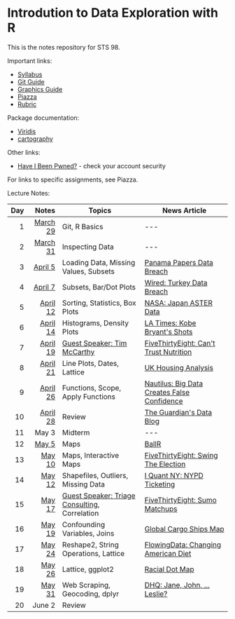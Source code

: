 
# Introdution to Data Exploration with R

This is the notes repository for STS 98.

Important links:

* [Syllabus](syllabus.pdf)
* [Git Guide](git_guide.pdf)
* [Graphics Guide](graphics_guide.md)
* [Piazza](https://piazza.com/ucdavis/spring2016/sts98)
* [Rubric](rubric.pdf)

Package documentation:

* [Viridis](https://cran.r-project.org/web/packages/viridis/vignettes/intro-to-viridis.html)
* [cartography](https://cran.r-project.org/web/packages/cartography/vignettes/cartography.html)

Other links:

* [Have I Been Pwned?](https://haveibeenpwned.com/) - check your account security

For links to specific assignments, see Piazza.

Lecture Notes:

Day | Notes                           | Topics                                            | News Article
--: | ------------------------------: | ------------------------------------------------- | ------------
1   | [March 29](lecture/2016.03.29/) | Git, R Basics                                     | ---
2   | [March 31](lecture/2016.03.31/) | Inspecting Data                                   | ---
3   | [April 5](lecture/2016.04.05/)  | Loading Data, Missing Values, Subsets             | [Panama Papers Data Breach][n-panama]
4   | [April 7](lecture/2016.04.07/)  | Subsets, Bar/Dot Plots                            | [Wired: Turkey Data Breach][n-turkey]
5   | [April 12](lecture/2016.04.12/) | Sorting, Statistics, Box Plots                    | [NASA: Japan ASTER Data][n-aster]
6   | [April 14](lecture/2016.04.14/) | Histograms, Density Plots                         | [LA Times: Kobe Bryant's Shots][n-kobe]
7   | [April 19](lecture/2016.04.19/) | [Guest Speaker: Tim McCarthy][]                   | [FiveThirtyEight: Can't Trust Nutrition][n-nutrition]
8   | [April 21](lecture/2016.04.21/) | Line Plots, Dates, Lattice                        | [UK Housing Analysis][n-ukhouses]
9   | [April 26](lecture/2016.04.26/) | Functions, Scope, Apply Functions                 | [Nautilus: Big Data Creates False Confidence][n-bigdata]
10  | [April 28](lecture/2016.04.28/) | Review                                            | [The Guardian's Data Blog][n-guardian]
11  | May 3                           | Midterm                                           | ---
12  | [May 5](lecture/2016.05.05/)    | Maps                                              | [BallR][n-ballr]
13  | [May 10](lecture/2016.05.10/)   | Maps, Interactive Maps                            | [FiveThirtyEight: Swing The Election][n-swing]
14  | [May 12](lecture/2016.05.12/)   | Shapefiles, Outliers, Missing Data                | [I Quant NY: NYPD Ticketing][n-nypd]
15  | [May 17](lecture/2016.05.17/)   | [Guest Speaker: Triage Consulting][], Correlation | [FiveThirtyEight: Sumo Matchups][n-sumo]
16  | [May 19](lecture/2016.05.19/)   | Confounding Variables, Joins                      | [Global Cargo Ships Map][n-shipmap]
17  | [May 24](lecture/2016.05.24/)   | Reshape2, String Operations, Lattice              | [FlowingData: Changing American Diet][n-diet]
18  | [May 26](lecture/2016.05.26/)   | Lattice, ggplot2                                  | [Racial Dot Map][n-racial]
19  | [May 31](lecture/2016.05.31/)   | Web Scraping, Geocoding, dplyr                    | [DHQ: Jane, John, ... Leslie?][n-gender]
20  | June 2                          | Review                                            | 

[Guest Speaker: Tim McCarthy]: http://timmccarthy.com/
[Guest Speaker: Triage Consulting]: http://www.triageconsulting.com/

[n-panama]: https://panamapapers.icij.org/
[n-turkey]: https://www.wired.com/?p=1997991
[n-aster]: http://www.nasa.gov/feature/jpl/nasa-japan-make-aster-earth-data-available-at-no-cost
[n-kobe]: http://graphics.latimes.com/kobe-every-shot-ever/
[n-nutrition]: http://fivethirtyeight.com/features/you-cant-trust-what-you-read-about-nutrition/
[n-ukhouses]: https://jasmcole.com/2016/04/17/england-and-wales-house-prices/
[n-bigdata]: http://nautil.us/blog/how-big-data-creates-false-confidence
[n-guardian]: http://www.theguardian.com/data
[n-ballr]: https://github.com/toddwschneider/ballr
[n-swing]: http://projects.fivethirtyeight.com/2016-swing-the-election/
[n-nypd]: http://iquantny.tumblr.com/post/144197004989/the-nypd-was-systematically-ticketing-legally
[n-sumo]: http://fivethirtyeight.com/features/the-sumo-matchup-centuries-in-the-making/
[n-shipmap]: https://www.shipmap.org/
[n-diet]: http://flowingdata.com/2016/05/17/the-changing-american-diet/
[n-racial]: http://demographics.coopercenter.org/DotMap/index.html
[n-gender]: http://www.digitalhumanities.org/dhq/vol/9/3/000223/000223.html
